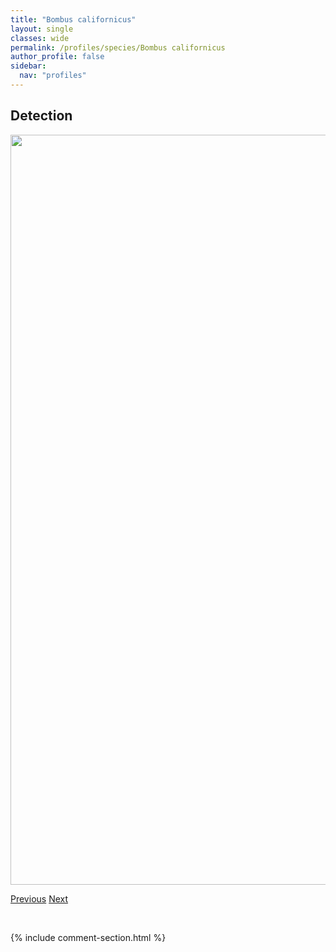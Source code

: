 ```yaml
---
title: "Bombus californicus"
layout: single
classes: wide
permalink: /profiles/species/Bombus californicus
author_profile: false
sidebar:
  nav: "profiles"
---
```


<h2>Detection</h2>

<a href="/ANBC/assets/figures/species/Bombus californicus/range-map.png">
<img src="/ANBC/assets/figures/species/Bombus californicus/range-map.png" height = "1200" width = "800">
</a>

<a href="/profiles/species/Bombus borealis" class="pagination--pager" title="PreviousName">Previous</a> <a href="/profiles/species/Bombus centralis" class="pagination--pager" title="NextName">Next</a>

<p>&nbsp;</p>

{% include comment-section.html %}
